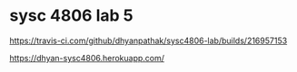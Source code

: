 # sysc 4806 lab 5

https://travis-ci.com/github/dhyanpathak/sysc4806-lab/builds/216957153

https://dhyan-sysc4806.herokuapp.com/
